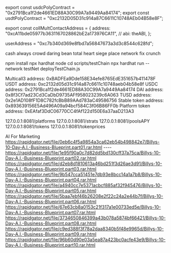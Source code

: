 export const usdcPolyContract = "0x2791Bca1f2de4661ED88A30C99A7a9449Aa84174";
export const usdtPolyContract = "0xc2132D05D31c914a87C6611C10748AEb04B58e8F";

export const collMultContactAddress = {
address: "0xcA11bde05977b3631167028862bE2a173976CA11",
// abi: theABI,
};

userAddress = "0xc7b340d369e8fbd7a56847673a3d3c8544c628fd";

cash always crowd daring bean total heart siege place network fix crunch

npm install
npx hardhat node
cd scripts/testChain
npx hardhat run --network testNet deployTestChain.js

Multicall3 address: 0xBADFEa9Dde158E34efe8765EdE351657b411478F
USDT address: 0xc2132d05d31c914a87c6611c10748aeb04b58e8f
USDC address: 0x2791Bca1f2de4661ED88A30C99A7a9449Aa84174
DAI address: 0x8f3Cf7ad23Cd3CaDbD9735AFf958023239c6A063
TUSD address: 0x2e1AD108fF1D8C782fcBbB89AAd783aC49586756
Stable token address: 0x893639156E5Ad496A09a94bcf584C3f06B86FF0b
Platform token address: 0xEAfaf3DdC06770CC4fAf122d150E6a37aaD213A3

127.0.0.1:8081/platforms
127.0.0.1:8081/strats
127.0.0.1:8081/poolsAPY
127.0.0.1:8081/tokens
127.0.0.1:8081/tokenprices

AI For Marketing
https://rapidgator.net/file/0eb6c4f5a9854a3ca62eb54b498842e7/Billys-10-Day-A.I.-Business-Blueprint.part01.rar.html ----
https://rapidgator.net/file/1e95f90a0c7d82dd5bd130cff37a75ca/Billys-10-Day-A.I.-Business-Blueprint.part02.rar.html
https://rapidgator.net/file/d2eb8d1810613a46bd251f3d26ae3d91/Billys-10-Day-A.I.-Business-Blueprint.part03.rar.html
https://rapidgator.net/file/9b547cca51451e7db93e8bcc14a1a7b8/Billys-10-Day-A.I.-Business-Blueprint.part04.rar.html
https://rapidgator.net/file/a4940cc7e5371acbcf885af32f945476/Billys-10-Day-A.I.-Business-Blueprint.part05.rar.html
https://rapidgator.net/file/5baa7ebf46b26208e2f22c24a2e44b7f/Billys-10-Day-A.I.-Business-Blueprint.part06.rar.html
https://rapidgator.net/file/67e63cb8a0153c21f317a1e00733ed5e/Billys-10-Day-A.I.-Business-Blueprint.part07.rar.html
https://rapidgator.net/file/3734650846399a43b078a5874bf66421/Billys-10-Day-A.I.-Business-Blueprint.part08.rar.html
https://rapidgator.net/file/c9ed388f3f78a2daa8340b5f48e9965d/Billys-10-Day-A.I.-Business-Blueprint.part09.rar.html
https://rapidgator.net/file/96b60d90e03a5ea87a423bc0acfe43e9/Billys-10-Day-A.I.-Business-Blueprint.part10.rar.html
